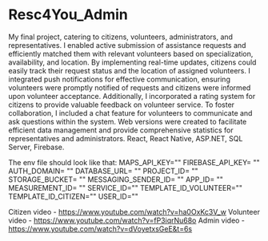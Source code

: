 # Resc4You_Admin
My final project, catering to citizens, volunteers, administrators, and representatives.
I enabled active submission of assistance requests and efficiently matched them with relevant volunteers based on specialization, availability, and location.
By implementing real-time updates, citizens could easily track their request status and the location of assigned volunteers.
I integrated push notifications for effective communication, ensuring volunteers were promptly notified of requests and citizens were informed upon volunteer acceptance.
Additionally, I incorporated a rating system for citizens to provide valuable feedback on volunteer service.
To foster collaboration, I included a chat feature for volunteers to communicate and ask questions within the system.
Web versions were created to facilitate efficient data management and provide comprehensive statistics for representatives and administrators.
React, React Native, ASP.NET, SQL Server, Firebase.

The env file should look like that: MAPS_API_KEY="" FIREBASE_API_KEY= "" AUTH_DOMAIN= "" DATABASE_URL= "" PROJECT_ID= "" STORAGE_BUCKET= "" 
MESSAGING_SENDER_ID= "" APP_ID= "" MEASUREMENT_ID= "" SERVICE_ID="" TEMPLATE_ID_VOLUNTEER="" TEMPLATE_ID_CITIZEN="" USER_ID=""

Citizen video - https://www.youtube.com/watch?v=ha0OxKc3V_w
Volunteer video - https://www.youtube.com/watch?v=fP3iqrNu68o
Admin video - https://www.youtube.com/watch?v=dVoyetxsGeE&t=6s
